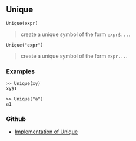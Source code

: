 ## Unique

```
Unique(expr)
```
 
> create a unique symbol of the form `expr$...`.

```
Unique("expr")
```
 
> create a unique symbol of the form `expr...`.

### Examples
 
```
>> Unique(xy)
xy$1

>> Unique("a")
a1
```

### Github

* [Implementation of Unique](https://github.com/axkr/symja_android_library/blob/master/symja_android_library/matheclipse-core/src/main/java/org/matheclipse/core/builtin/PatternMatching.java#L2281) 
